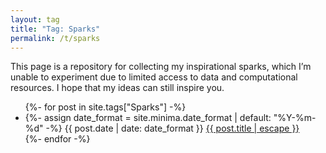 ```yaml
---
layout: tag
title: "Tag: Sparks"
permalink: /t/sparks
---
```

This page is a repository for collecting my inspirational sparks, which I’m unable to experiment due to limited access to data and computational resources. I hope that my ideas can still inspire you.

<ul class="post-list">
  {%- for post in site.tags["Sparks"] -%}
    <li>
      {%- assign date_format = site.minima.date_format | default: "%Y-%m-%d" -%}
      <span class="post-meta">
        {{ post.date | date: date_format }}
      </span>
      <a class="post-link" href="{{ post.url | relative_url }}">
          {{ post.title | escape }}
      </a>
    </li>
  {%- endfor -%}
</ul>